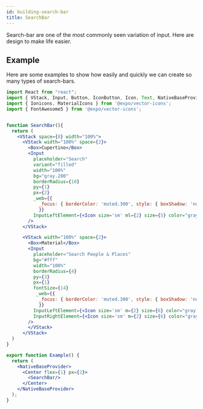```yaml
---
id: building-search-bar
title: SearchBar
---
```


Search-bar are one of the most commonly seen variation of input. Here are design to make life easier.

## Example

Here are some examples to show how easily and quickly we can create so many types of search-bars.

<!--
![https://s3-us-west-2.amazonaws.com/secure.notion-static.com/b4c4662d-8a9c-48a2-817d-000ff8f5f6b6/Screenshot_2021-01-18_at_7.51.08_PM.png](https://s3-us-west-2.amazonaws.com/secure.notion-static.com/b4c4662d-8a9c-48a2-817d-000ff8f5f6b6/Screenshot_2021-01-18_at_7.51.08_PM.png) -->

```jsx isLive=true
import React from "react";
import { VStack, Input, Button, IconButton, Icon, Text, NativeBaseProvider, Center, Box } from "native-base";
import { Ionicons, MaterialIcons } from '@expo/vector-icons';
import { FontAwesome5 } from '@expo/vector-icons';


function SearchBar(){
  return (
    <VStack space={8} width="100%">
      <VStack width="100%" space={2}>
        <Box>Cupertino</Box>
        <Input
          placeholder="Search"
          variant="filled"
          width="100%"
          bg="gray.200"
          borderRadius={10}
          py={1}
          px={2}
          _web={{
            _focus: { borderColor: 'muted.300', style: { boxShadow: 'none' } },
            }}
          InputLeftElement={<Icon size='sm' ml={2} size={5} color="gray.400" as={<Ionicons name="ios-search" />} />}
        />
      </VStack>

      <VStack width="100%" space={2}>
        <Box>Material</Box>
        <Input
          placeholder="Search People & Places"
          bg="#fff"
          width="100%"
          borderRadius={4}
          py={3}
          px={1}
          fontSize={14}
           _web={{
            _focus: { borderColor: 'muted.300', style: { boxShadow: 'none' } },
            }}
          InputLeftElement={<Icon size='sm' m={2} size={6} color="gray.400" as={<MaterialIcons name="search" />} />}
          InputRightElement={<Icon size='sm' m={2} size={6} color="gray.400" as={<MaterialIcons name="mic" />} />}
        />
        </VStack>
      </VStack>
  )
}

export function Example() {
  return (
    <NativeBaseProvider>
      <Center flex={1} px={2}>
        <SearchBar/>
      </Center>
    </NativeBaseProvider>
  );
}
```
